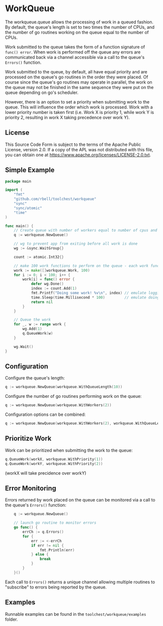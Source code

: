 # WorkQueue

The workqueue.queue allows the processing of work in a queued fashion.  By default, the queue's length is set to two times the number of CPUs, and the number of go routines working on the queue equal to the number of CPUs.

Work submitted to the queue takes the form of a function signature of `func() error`.  When work is performed off the queue any errors are communicated back via a channel accessible via a call to the queue's `Errors()` function.

Work submitted to the queue, by default, all have equal priority and are processed on the queue's go routines in the order they were placed.  Of course since the queue's go routines may operate in parallel, the work on the queue may not be finished in the same sequence they were put on the queue depending on go's scheduler.  

However, there is an option to set a priority when submitting work to the queue.  This will influence the order which work is processed.  Work with a lower priority number is taken first (i.e. Work X is priority 1, while work Y is priority 2, resulting in work X taking precedence over work Y).

## License
This Source Code Form is subject to the terms of the Apache Public License, version 2.0. If a copy of the APL was not distributed with this file, you can obtain one at https://www.apache.org/licenses/LICENSE-2.0.txt.


## Simple Example
```go
package main

import (
	"fmt"
	"github.com/rbell/toolchest/workqueue"
	"sync"
	"sync/atomic"
	"time"
)

func main() {
	// Create queue with number of workers equal to number of cpus and queue length equal to number cpus * 2
	q := workqueue.NewQueue()

	// wg to prevent app from exiting before all work is done
	wg := &sync.WaitGroup{}

	count := atomic.Int32{}

	// make 100 work functions to perform on the queue - each work function will increment count and print the resulting value, then emulate doing some work.
	work := make([]workqueue.Work, 100)
	for i := 0; i < 100; i++ {
		work[i] = func() error {
			defer wg.Done()
			index := count.Add(1)
			fmt.Printf("Doing some work! %v\n", index) // emulate logging
			time.Sleep(time.Millisecond * 100)         // emulate doing some processing
			return nil
		}
	}

	// Queue the work
	for _, w := range work {
		wg.Add(1)
		q.QueueWork(w)
	}

	wg.Wait()
}
```

## Configuration
Configure the queue's length:
```go
q := workqueue.NewQueue(workqueue.WithQueueLength(10))
```
Configure the number of go routines performing work on the queue:
```go
q := workqueue.NewQueue(workqueue.WithWorkers(2))
```
Configuration options can be combined:
```go
q := workqueue.NewQueue(workqueue.WithWorkers(2), workqueue.WithQueueLength(10))
```

## Prioritize Work
Work can be prioritized when submitting the work to the queue:
```go
q.QueueWork(workX, workqueue.WithPriority(1))
q.QueueWork(workY, workqueue.WithPriority(2))
```
(workX will take precidence over workY)

## Error Monitoring
Errors returned by work placed on the queue can be monitored via a call to the queue's `Errors()` function:
```go
	q := workqueue.NewQueue()

	// launch go routine to monitor errors
	go func() {
		errCh := q.Errors()
		for {
			err := <-errCh
			if err != nil {
				fmt.Println(err)
			} else {
				break
			}
		}
	}()
```
Each call to `Errors()` returns a unique channel allowing multiple routines to "subscribe" to errors being reported by the queue.

## Examples
Runnable examples can be found in the `toolchest/workqueue/examples` folder.